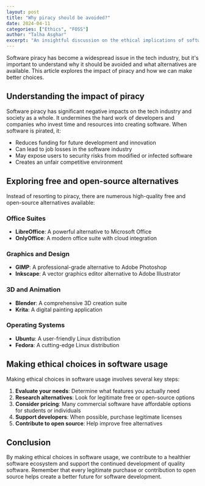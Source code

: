 ```yaml
---
layout: post
title: "Why piracy should be avoided?"
date: 2024-04-11
categories: ["Ethics", "FOSS"]
author: "Talha Asghar"
excerpt: "An insightful discussion on the ethical implications of software piracy and the importance of supporting open-source alternatives."
---
```


Software piracy has become a widespread issue in the tech industry, but it's important to understand why it should be avoided and what alternatives are available. This article explores the impact of piracy and how we can make better choices.

## Understanding the impact of piracy

Software piracy has significant negative impacts on the tech industry and society as a whole. It undermines the hard work of developers and companies who invest time and resources into creating software. When software is pirated, it:

- Reduces funding for future development and innovation
- Can lead to job losses in the software industry
- May expose users to security risks from modified or infected software
- Creates an unfair competitive environment

## Exploring free and open-source alternatives

Instead of resorting to piracy, there are numerous high-quality free and open-source alternatives available:

### Office Suites
- **LibreOffice**: A powerful alternative to Microsoft Office
- **OnlyOffice**: A modern office suite with cloud integration

### Graphics and Design
- **GIMP**: A professional-grade alternative to Adobe Photoshop
- **Inkscape**: A vector graphics editor alternative to Adobe Illustrator

### 3D and Animation
- **Blender**: A comprehensive 3D creation suite
- **Krita**: A digital painting application

### Operating Systems
- **Ubuntu**: A user-friendly Linux distribution
- **Fedora**: A cutting-edge Linux distribution

## Making ethical choices in software usage

Making ethical choices in software usage involves several key steps:

1. **Evaluate your needs**: Determine what features you actually need
2. **Research alternatives**: Look for legitimate free or open-source options
3. **Consider pricing**: Many commercial software have affordable options for students or individuals
4. **Support developers**: When possible, purchase legitimate licenses
5. **Contribute to open source**: Help improve free alternatives

## Conclusion

By making ethical choices in software usage, we contribute to a healthier software ecosystem and support the continued development of quality software. Remember that every legitimate purchase or contribution to open source helps create a better future for software development. 